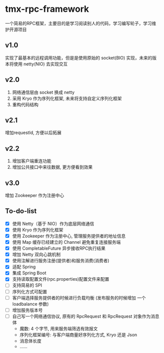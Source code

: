 # tmx-rpc-framework
一个简易的RPC框架，主要目的是学习阅读别人的代码，学习编写轮子，学习维护开源项目

## v1.0
实现了最基本的远程调用功能，但是是使用原始的 socket(BIO) 实现，未来的版本将使用 netty(NIO) 去实现交互

## v2.0
1) 网络通信层由 socket 换成 netty
2) 采用 Kryo 作为序列化框架, 未来将支持自定义序列化框架
3) 重构代码结构

## v2.1
增加requestId, 方便以后拓展

## v2.2
1) 增加客户端重连功能
2) 增加公共接口中来往数据, 更方便看到效果

## v3.0
增加 Zookeeper 作为注册中心

## To-do-list
- [x] 使用 Netty（基于 NIO）作为底层网络通信
- [x] 使用 Kryo 作为序列化框架
- [x] 使用 Zookeeper 作为注册中心, 管理服务提供者的地址信息
- [x] 使用 Map 缓存已经建立的 Channel 避免重复连接服务端
- [x] 使用 CompletableFuture 异步接收RPC执行结果
- [x] 增加 Netty 双向心跳机制
- [x] 使用注解进行服务注册(提供者)和服务消费(消费者)
- [x] 适配 Spring
- [x] 集成 Spring Boot
- [x] 支持读取配置文件(rpc.properties)配置文件来配置
- [ ] 支持简易的 SPI
- [ ] 序列化方式可配置
- [ ] 客户端选择服务提供者的时候进行负载均衡 (发布服务的时候增加 一个 loadbalance 参数)
- [ ] 增加服务版本号 
- [ ] 自己写一个网络通信协议, 原有的 RpcRequest 和 RpcRequest 对象作为消息体
  - 魔数: 4 个字节, 用来服务端筛选有效报文
  - 序列化框架编号: 与客户端商量好序列化方式, Kryo 还是 Json
  - 消息体长度
  - ......

